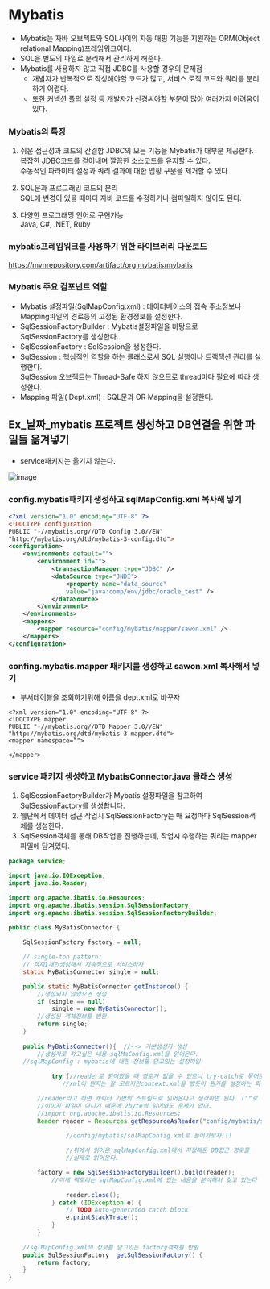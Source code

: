 # Mybatis
- Mybatis는 자바 오브젝트와 SQL사이의 자동 매핑 기능을 지원하는 ORM(Object relational Mapping)프레임워크이다.
- SQL을 별도의 파일로 분리해서 관리하게 해준다.
- Mybatis를 사용하지 않고 직접 JDBC를 사용할 경우의 문제점
    - 개발자가 반복적으로 작성해야할 코드가 많고, 서비스 로직 코드와 쿼리를 분리하기 어렵다.
    - 또한 커넥션 풀의 설정 등 개발자가 신경써야할 부분이 많아 여러가지 어려움이 있다.

### Mybatis의 특징
1. 쉬운 접근성과 코드의 간결함 JDBC의 모든 기능을 Mybatis가 대부분 제공한다.<br>복잡한 JDBC코드를 걷어내며 깔끔한 소스코드를 유지할 수 있다.<br>수동적인 파라미터 설정과 쿼리 결과에 대한 맵핑 구문을 제거할 수 있다.

2. SQL문과 프로그래밍 코드의 분리<br>SQL에 변경이 있을 때마다 자바 코드를 수정하거나 컴파일하지 않아도 된다.

3. 다양한 프로그래밍 언어로 구현가능<br>Java, C#, .NET, Ruby

### mybatis프레임워크를 사용하기 위한 라이브러리 다운로드

https://mvnrepository.com/artifact/org.mybatis/mybatis

### Mybatis 주요 컴포넌트 역할
- Mybatis 설정파일(SqlMapConfig.xml) : 데이터베이스의 접속 주소정보나 Mapping파일의 경로등의 고정된 환경정보를 설정한다.
- SqlSessionFactoryBuilder : Mybatis설정파일을 바탕으로 SqlSessionFactory를 생성한다.
- SqlSessionFactory : SqlSession을 생성한다.
- SqlSession : 핵심적인 역할을 하는 클래스로서 SQL 실행이나 트랙잭션 관리를 실행한다.<br> SqlSession 오브젝트는 Thread-Safe 하지 않으므로 thread마다 필요에 따라 생성한다.
- Mapping 파일( Dept.xml) : SQL문과 OR Mapping을 설정한다.

## Ex_날짜_mybatis 프로젝트 생성하고 DB연결을 위한 파일들 옮겨넣기
- service패키지는 옮기지 않는다.

![image](https://user-images.githubusercontent.com/54658614/234179498-cfd05c05-f5ca-405a-a7ae-ce36d9f70748.png)

### config.mybatis패키지 생성하고 sqlMapConfig.xml 복사해 넣기
```xml
<?xml version="1.0" encoding="UTF-8" ?>
<!DOCTYPE configuration
PUBLIC "-//mybatis.org//DTD Config 3.0//EN"
"http://mybatis.org/dtd/mybatis-3-config.dtd">
<configuration>
	<environments default="">
		<environment id="">
			<transactionManager type="JDBC" />
			<dataSource type="JNDI">
				<property name="data_source" 
				value="java:comp/env/jdbc/oracle_test" />
			</dataSource>
		</environment>
	</environments>
	<mappers>
		<mapper resource="config/mybatis/mapper/sawon.xml" />
	</mappers>
</configuration>
```
### confing.mybatis.mapper 패키지를 생성하고 sawon.xml 복사해서 넣기
- 부서테이블을 조회하기위해 이름을 dept.xml로 바꾸자
```
<?xml version="1.0" encoding="UTF-8" ?>
<!DOCTYPE mapper
PUBLIC "-//mybatis.org//DTD Mapper 3.0//EN"
"http://mybatis.org/dtd/mybatis-3-mapper.dtd">
<mapper namespace="">

</mapper>
```
### service 패키지 생성하고 MybatisConnector.java 클래스 생성
1. SqlSessionFactoryBuilder가 Mybatis 설정파일을 참고하여 SqlSessionFactory를 생성합니다.
2. 웹단에서 데이터 접근 작업시 SqlSessionFactory는 매 요청마다 SqlSession객체를 생성한다.
3. SqlSession객체를 통해 DB작업을 진행하는데, 작업시 수행하는 쿼리는 mapper파일에 담겨있다.


```java
package service;

import java.io.IOException;
import java.io.Reader;

import org.apache.ibatis.io.Resources;
import org.apache.ibatis.session.SqlSessionFactory;
import org.apache.ibatis.session.SqlSessionFactoryBuilder;

public class MyBatisConnector {
	
	SqlSessionFactory factory = null;

	// single-ton pattern: 
	// 객체1개만생성해서 지속적으로 서비스하자
	static MyBatisConnector single = null;

	public static MyBatisConnector getInstance() {
		//생성되지 않았으면 생성
		if (single == null)
			single = new MyBatisConnector();
		//생성된 객체정보를 반환
		return single;
	}
	
	public MyBatisConnector(){  //--> 기본생성자 생성
		//생성자로 하고싶은 내용 sqlMaConfig.xml을 읽어온다.
    //sqlMapConfig : mybatis에 대한 정보를 담고있는 설정파일
		
			try {//reader로 읽어왔을 때 경로가 없을 수 있으니 try-catch로 묶어준다.
		       //xml이 뭔지는 잘 모르지만context.xml을 봤듯이 뭔가를 설정하는 파일

		//reader라고 하면 캐릭터 기반의 스트림으로 읽어온다고 생각하면 된다. (""로 쌓인 문자열로 읽어온다)
		//이미지 파일이 아니기 때문에 2byte씩 읽어와도 문제가 없다.
		//import org.apache.ibatis.io.Resources;
		Reader reader = Resources.getResourceAsReader("config/mybatis/sqlMapConfig.xml");

				//config/mybatis/sqlMapConfig.xml로 들어가보자!!!
		
				//위에서 읽어온 sqlMapConfig.xml에서 지정해둔 DB접근 경로를
				//실제로 읽어온다.

		factory = new SqlSessionFactoryBuilder().build(reader);
			//이제 팩토리는 sqlMapConfig.xml에 있는 내용을 분석해서 갖고 있는다
		
				reader.close();
			} catch (IOException e) {
				// TODO Auto-generated catch block
				e.printStackTrace();
			}
		}
	
	//sqlMapConfig.xml의 정보를 담고있는 factory객체를 반환
	public SqlSessionFactory  getSqlSessionFactory() { 
		return factory;
	}
}

```







